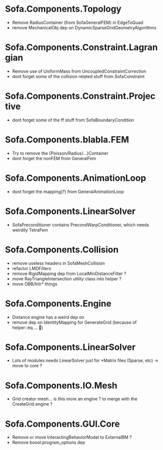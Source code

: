 # Sofa.Components.Topology
- Remove RadiusContainer (from SofaGeneralFEM) in EdgeToQuad
- remove MechanicalObj dep on DynamicSparseGridGeometryAlgorithms

# Sofa.Components.Constraint.Lagrangian
- Remove use of UniformMass from UncoupledConstraintCorrection
- dont forget some of the collision related stuff from SofaConstraint

# Sofa.Components.Constraint.Projective
- dont forget some of the ff stuff from SofaBoundaryCondition

# Sofa.Components.blabla.FEM
- Try to remove the {Poisson/Radius/...}Container
- dont forget the nonFEM from GeneralFem

# Sofa.Components.AnimationLoop
- dont forget the mapping(?) from GeneralAnimationLoop

# Sofa.Components.LinearSolver
- SofaPreconditioner contains PrecondWarpConditioner, which needs weirdily TetraFem

# Sofa.Components.Collision
- remove useless headers in SofaMeshCollision
- refactor LMDFilters
- remove RigidMapping dep from LocalMinDistanceFilter ?
- move RayTriangleIntersection utility class into helper ?
- move OBB/Intr* things

# Sofa.Components.Engine
- Distance engine has a weird dep on 
- remove dep on IdentityMapping for GenerateGrid (because of helper::eq.... 🤨)

# Sofa.Components.LinearSolver
- Lots of modules needs LinearSolver just for \*Matrix files (Sparse, etc) -> move to core ?


# Sofa.Components.IO.Mesh
- Grid creator mesh... is this more an engine ? to merge with the CreateGrid engine ?


# Sofa.Components.GUI.Core
- Remove or move InteractingBehaviorModel to ExternalBM ?
- Remove boost:program_options dep